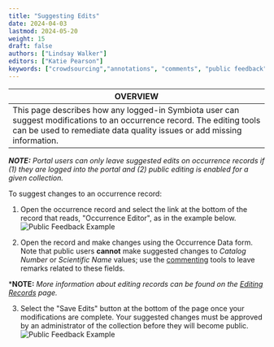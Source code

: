 ```yaml
---
title: "Suggesting Edits"
date: 2024-04-03
lastmod: 2024-05-20
weight: 15
draft: false
authors: ["Lindsay Walker"]
editors: ["Katie Pearson"]
keywords: ["crowdsourcing","annotations", "comments", "public feedback"]
---
```


|**OVERVIEW**|
| --- | 
| This page describes how any logged-in Symbiota user can suggest modifications to an occurrence record. The editing tools can be used to remediate data quality issues or add missing information.|

***NOTE:** Portal users can only leave suggested edits on occurrence records if (1) they are logged into the portal and (2) public editing is enabled for a given collection.*

To suggest changes to an occurrence record:
1) Open the occurrence record and select the link at the bottom of the record that reads, "Occurrence Editor", as in the example below.
![Public Feedback Example](/img/publicfeedback.png)

2) Open the record and make changes using the Occurrence Data form. Note that public users **cannot** make suggested changes to _Catalog Number_ or _Scientific Name_ values; use the [commenting](https://biokic.github.io/symbiota-docs/user/public_feedback/comment/) tools to leave remarks related to these fields.

***NOTE:** *More information about editing records can be found on the [Editing Records](https://biokic.github.io/symbiota-docs/editor/edit/) page.*

3) Select the "Save Edits" button at the bottom of the page once your modifications are complete. Your suggested changes must be approved by an administrator of the collection before they will become public. 
![Public Feedback Example](/img/publicfeedback_confirmation.png)